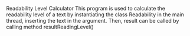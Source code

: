 Readability Level Calculator 
This program is used to calculate the readability level of a text by instantiating the class Readability in the main thread, inserting
the text in the argument. Then, result can be called by calling method resultReadingLevel()
